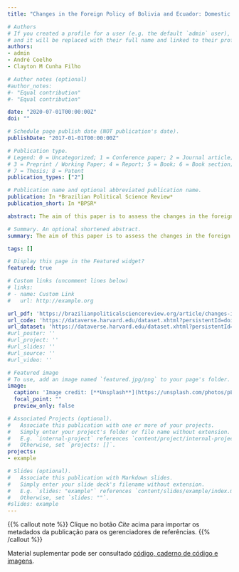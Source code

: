 ```yaml
---
title: "Changes in the Foreign Policy of Bolivia and Ecuador: Domestic and International Conditions"

# Authors
# If you created a profile for a user (e.g. the default `admin` user), write the username (folder name) here 
# and it will be replaced with their full name and linked to their profile.
authors:
- admin
- André Coelho
- Clayton M Cunha Filho

# Author notes (optional)
#author_notes:
#- "Equal contribution"
#- "Equal contribution"

date: "2020-07-01T00:00:00Z"
doi: ""

# Schedule page publish date (NOT publication's date).
publishDate: "2017-01-01T00:00:00Z"

# Publication type.
# Legend: 0 = Uncategorized; 1 = Conference paper; 2 = Journal article;
# 3 = Preprint / Working Paper; 4 = Report; 5 = Book; 6 = Book section;
# 7 = Thesis; 8 = Patent
publication_types: ["2"]

# Publication name and optional abbreviated publication name.
publication: In *Brazilian Political Science Review*
publication_short: In *BPSR*

abstract: The aim of this paper is to assess the changes in the foreign policy of Bolivia and Ecuador during the administrations of Evo Morales (2006-2019) and Rafael Correa (2007-2017), taking into account the interaction between domestic and international factors in both countries.

# Summary. An optional shortened abstract.
summary: The aim of this paper is to assess the changes in the foreign policy of Bolivia and Ecuador during the administrations of Evo Morales (2006-2019) and Rafael Correa (2007-2017), taking into account the interaction between domestic and international factors in both countries.

tags: []

# Display this page in the Featured widget?
featured: true

# Custom links (uncomment lines below)
# links:
# - name: Custom Link
#   url: http://example.org

url_pdf: 'https://brazilianpoliticalsciencereview.org/article/changes-in-the-foreign-policy-of-bolivia-and-ecuador-domestic-and-international-conditions/'
url_code: 'https://dataverse.harvard.edu/dataset.xhtml?persistentId=doi:10.7910/DVN/T8YQH1'
url_dataset: 'https://dataverse.harvard.edu/dataset.xhtml?persistentId=doi:10.7910/DVN/T8YQH1'
#url_poster: ''
#url_project: ''
#url_slides: ''
#url_source: ''
#url_video: ''

# Featured image
# To use, add an image named `featured.jpg/png` to your page's folder. 
image:
  caption: 'Image credit: [**Unsplash**](https://unsplash.com/photos/pLCdAaMFLTE)'
  focal_point: ""
  preview_only: false

# Associated Projects (optional).
#   Associate this publication with one or more of your projects.
#   Simply enter your project's folder or file name without extension.
#   E.g. `internal-project` references `content/project/internal-project/index.md`.
#   Otherwise, set `projects: []`.
projects:
- example

# Slides (optional).
#   Associate this publication with Markdown slides.
#   Simply enter your slide deck's filename without extension.
#   E.g. `slides: "example"` references `content/slides/example/index.md`.
#   Otherwise, set `slides: ""`.
#slides: example
---
```


{{% callout note %}}
Clique no botão *Cite* acima para importar os metadados da publicação para os gerenciadores de referências.
{{% /callout %}}

Material suplementar pode ser consultado [código, caderno de código e imagens](https://dataverse.harvard.edu/dataset.xhtml?persistentId=doi:10.7910/DVN/T8YQH1).
